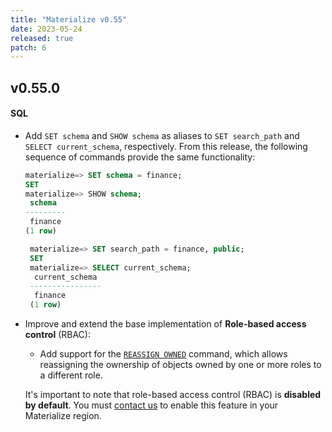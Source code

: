 ```yaml
---
title: "Materialize v0.55"
date: 2023-05-24
released: true
patch: 6
---
```


## v0.55.0

#### SQL

* Add `SET schema` and `SHOW schema` as aliases to `SET search_path` and `SELECT
  current_schema`, respectively. From this release, the following sequence of
  commands provide the same functionality:

  ```sql
  materialize=> SET schema = finance;
  SET
  materialize=> SHOW schema;
   schema
  ---------
   finance
  (1 row)
  ```

  ```sql
   materialize=> SET search_path = finance, public;
   SET
   materialize=> SELECT current_schema;
    current_schema
   ----------------
    finance
   (1 row)
  ```

* Improve and extend the base implementation of **Role-based
  access control** (RBAC):

  * Add support for the [`REASSIGN OWNED`](/sql/reassign-owned/) command, which
    allows reassigning the ownership of objects owned by one or more roles to a
    different role.

  It's important to note that role-based access control (RBAC) is **disabled by
  default**. You must [contact us](https://materialize.com/contact/) to enable
  this feature in your Materialize region.
